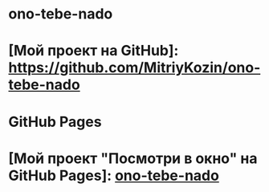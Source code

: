# ono-tebe-nado
# [Мой проект на GitHub]: https://github.com/MitriyKozin/ono-tebe-nado
# GitHub Pages
# [Мой проект "Посмотри в окно" на GitHub Pages]: [ono-tebe-nado](https://mitriykozin.github.io/ono-tebe-nado/#0)